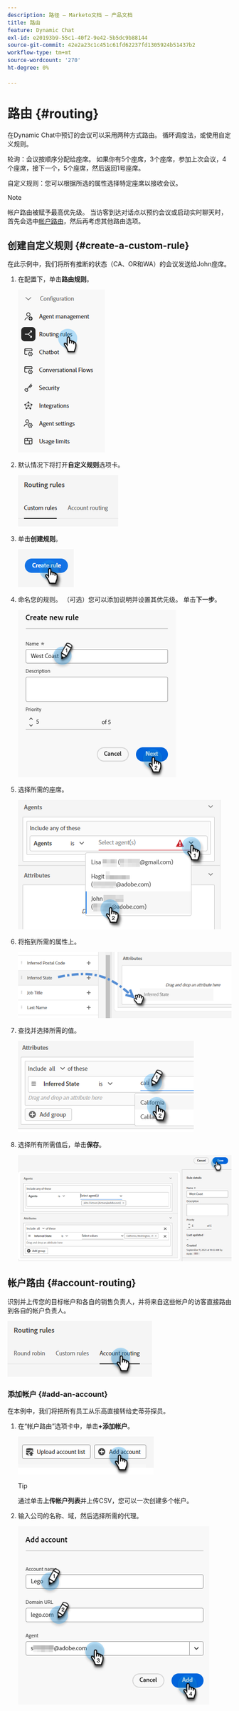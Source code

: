 ```yaml
---
description: 路径 — Marketo文档 — 产品文档
title: 路由
feature: Dynamic Chat
exl-id: e20193b9-55c1-40f2-9e42-5b5dc9b88144
source-git-commit: 42e2a23c1c451c61fd62237fd1305924b51437b2
workflow-type: tm+mt
source-wordcount: '270'
ht-degree: 0%

---
```


# 路由 {#routing}

在Dynamic Chat中预订的会议可以采用两种方式路由。 循环调度法，或使用自定义规则。

轮询：会议按顺序分配给座席。 如果你有5个座席，3个座席，参加上次会议，4个座席，接下一个，5个座席，然后返回1号座席。

自定义规则：您可以根据所选的属性选择特定座席以接收会议。

>[!NOTE]
>
>帐户路由被赋予最高优先级。 当访客到达对话点以预约会议或启动实时聊天时，首先会选中[帐户路由](#account-routing)，然后再考虑其他路由选项。

## 创建自定义规则 {#create-a-custom-rule}

在此示例中，我们将所有推断的状态（CA、OR和WA）的会议发送给John座席。

1. 在配置下，单击&#x200B;**路由规则**。

   ![](assets/routing-1.png)

1. 默认情况下将打开&#x200B;**自定义规则**&#x200B;选项卡。

   ![](assets/routing-2.png)

1. 单击&#x200B;**创建规则**。

   ![](assets/routing-3.png)

1. 命名您的规则。 （可选）您可以添加说明并设置其优先级。 单击&#x200B;**下一步**。

   ![](assets/routing-4.png)

1. 选择所需的座席。

   ![](assets/routing-5.png)

1. 将拖到所需的属性上。

   ![](assets/routing-6.png)

1. 查找并选择所需的值。

   ![](assets/routing-7.png)

1. 选择所有所需值后，单击&#x200B;**保存**。

   ![](assets/routing-8.png)

## 帐户路由 {#account-routing}

识别并上传您的目标帐户和各自的销售负责人，并将来自这些帐户的访客直接路由到各自的帐户负责人。

![](assets/routing-9.png)

### 添加帐户 {#add-an-account}

在本例中，我们将把所有员工从乐高直接转给史蒂芬探员。

1. 在“帐户路由”选项卡中，单击&#x200B;**+添加帐户**。

   ![](assets/routing-10.png)

   >[!TIP]
   >
   >通过单击&#x200B;**上传帐户列表**&#x200B;并上传CSV，您可以一次创建多个帐户。

1. 输入公司的名称、域，然后选择所需的代理。

   ![](assets/routing-11.png)
